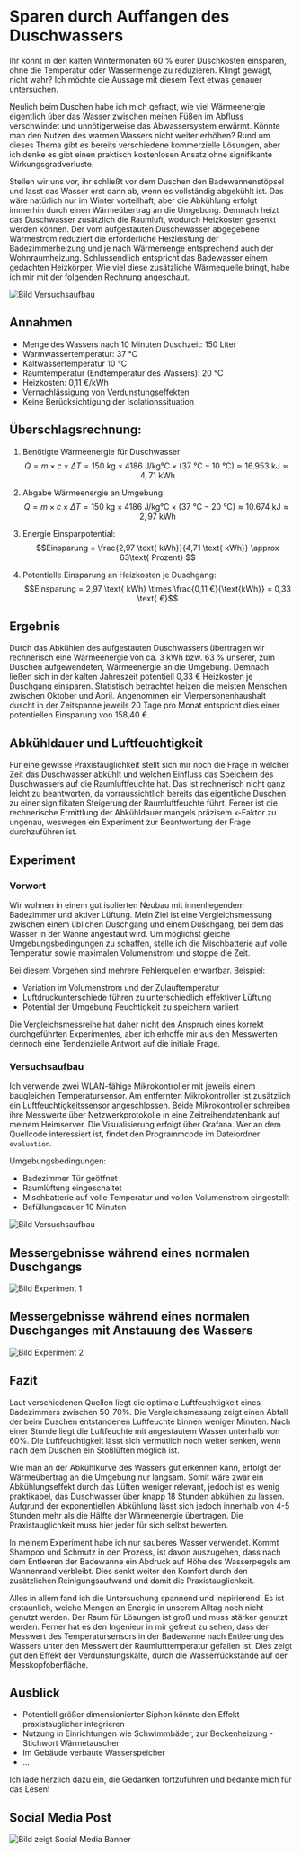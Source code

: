 # Sparen durch Auffangen des Duschwassers

Ihr könnt in den kalten Wintermonaten 60 % eurer Duschkosten einsparen, ohne die Temperatur oder Wassermenge zu reduzieren. Klingt gewagt, nicht wahr? Ich möchte die Aussage mit diesem Text etwas genauer untersuchen.

Neulich beim Duschen habe ich mich gefragt, wie viel Wärmeenergie eigentlich über das Wasser zwischen meinen Füßen im Abfluss verschwindet und unnötigerweise das Abwassersystem erwärmt. Könnte man den Nutzen des warmen Wassers nicht weiter erhöhen? Rund um dieses Thema gibt es bereits verschiedene kommerzielle Lösungen, aber ich denke es gibt einen praktisch kostenlosen Ansatz ohne signifikante Wirkungsgradverluste.

Stellen wir uns vor, ihr schließt vor dem Duschen den Badewannenstöpsel und lasst das Wasser erst dann ab, wenn es vollständig abgekühlt ist. Das wäre natürlich nur im Winter vorteilhaft, aber die Abkühlung erfolgt immerhin durch einen Wärmeübertrag an die Umgebung. Demnach heizt das Duschwasser zusätzlich die Raumluft, wodurch Heizkosten gesenkt werden können. Der vom aufgestauten Duschewasser abgegebene Wärmestrom reduziert die erforderliche Heizleistung der Badezimmerheizung und je nach Wärmemenge entsprechend auch der Wohnraumheizung. Schlussendlich entspricht das Badewasser einem gedachten Heizkörper. Wie viel diese zusätzliche Wärmequelle bringt, habe ich mir mit der folgenden Rechnung angeschaut.

![Bild Versuchsaufbau](readme/systemgrenzen.jpg)

## Annahmen

- Menge des Wassers nach 10 Minuten Duschzeit: 150 Liter
- Warmwassertemperatur: 37 °C
- Kaltwassertemperatur 10 °C
- Raumtemperatur (Endtemperatur des Wassers): 20 °C
- Heizkosten: 0,11 €/kWh
- Vernachlässigung von Verdunstungseffekten
- Keine Berücksichtigung der Isolationssituation

## Überschlagsrechnung:

1. Benötigte Wärmeenergie für Duschwasser
   $$Q = m \times c \times ΔT = 150 \text{ kg} \times 4186 \text{ J/kg°C} \times (37\text{ °C} - 10\text{ °C}) \approx 16.953 \text{ kJ} \approx 4,71 \text{ kWh}$$

1. Abgabe Wärmeenergie an Umgebung:
   $$Q = m \times c \times ΔT = 150 \text{ kg} \times 4186 \text{ J/kg°C} \times (37\text{ °C} - 20\text{ °C}) \approx 10.674 \text{ kJ} \approx 2,97 \text{ kWh}$$

1. Energie Einsparpotential:
   $$Einsparung = \frac{2,97 \text{ kWh}}{4,71 \text{ kWh}} \approx 63\text{ Prozent} $$

1. Potentielle Einsparung an Heizkosten je Duschgang:
   $$Einsparung = 2,97 \text{ kWh} \times \frac{0,11 €}{\text{kWh}} = 0,33 \text{ €}$$

## Ergebnis

Durch das Abkühlen des aufgestauten Duschwassers übertragen wir rechnerisch eine Wärmeenergie von ca. 3 kWh bzw. 63 % unserer, zum Duschen aufgewendeten, Wärmeenergie an die Umgebung. Demnach ließen sich in der kalten Jahreszeit potentiell 0,33 € Heizkosten je Duschgang einsparen. Statistisch betrachtet heizen die meisten Menschen zwischen Oktober und April. Angenommen ein Vierpersonenhaushalt duscht in der Zeitspanne jeweils 20 Tage pro Monat entspricht dies einer potentiellen Einsparung von 158,40 €.

## Abkühldauer und Luftfeuchtigkeit

Für eine gewisse Praxistauglichkeit stellt sich mir noch die Frage in welcher Zeit das Duschwasser abkühlt und welchen Einfluss das Speichern des Duschwassers auf die Raumluftfeuchte hat. Das ist rechnerisch nicht ganz leicht zu beantworten, da vorraussichtlich bereits das eigentliche Duschen zu einer signifikaten Steigerung der Raumluftfeuchte führt. Ferner ist die rechnerische Ermittlung der Abkühldauer mangels präzisem k-Faktor zu ungenau, weswegen ein Experiment zur Beantwortung der Frage durchzuführen ist.

## Experiment

### Vorwort

Wir wohnen in einem gut isolierten Neubau mit innenliegendem Badezimmer und aktiver Lüftung. Mein Ziel ist eine Vergleichsmessung zwischen einem üblichen Duschgang und einem Duschgang, bei dem das Wasser in der Wanne angestaut wird. Um möglichst gleiche Umgebungsbedingungen zu schaffen, stelle ich die Mischbatterie auf volle Temperatur sowie maximalen Volumenstrom und stoppe die Zeit.

Bei diesem Vorgehen sind mehrere Fehlerquellen erwartbar. Beispiel:

- Variation im Volumenstrom und der Zulauftemperatur
- Luftdruckunterschiede führen zu unterschiedlich effektiver Lüftung
- Potential der Umgebung Feuchtigkeit zu speichern variiert

Die Vergleichsmessreihe hat daher nicht den Anspruch eines korrekt durchgeführten Experimentes, aber ich erhoffe mir aus den Messwerten dennoch eine Tendenzielle Antwort auf die initiale Frage.

### Versuchsaufbau

Ich verwende zwei WLAN-fähige Mikrokontroller mit jeweils einem baugleichen Temperatursensor. Am entfernten Mikrokontroller ist zusätzlich ein Luftfeuchtigkeitssensor angeschlossen. Beide Mikrokontroller schreiben ihre Messwerte über Netzwerkprotokolle in eine Zeitreihendatenbank auf meinem Heimserver. Die Visualisierung erfolgt über Grafana. Wer an dem Quellcode interessiert ist, findet den Programmcode im Dateiordner `evaluation`.

Umgebungsbedingungen:

- Badezimmer Tür geöffnet
- Raumlüftung eingeschaltet
- Mischbatterie auf volle Temperatur und vollen Volumenstrom eingestellt
- Befüllungsdauer 10 Minuten

![Bild Versuchsaufbau](readme/versuchsaufbau.jpg)

## Messergebnisse während eines normalen Duschgangs

![Bild Experiment 1](readme/experiment_1.jpg)

## Messergebnisse während eines normalen Duschganges mit Anstauung des Wassers

![Bild Experiment 2](readme/experiment_2.jpg)

## Fazit

Laut verschiedenen Quellen liegt die optimale Luftfeuchtigkeit eines Badezimmers zwischen 50-70%. Die Vergleichsmessung zeigt einen Abfall der beim Duschen entstandenen Luftfeuchte binnen weniger Minuten. Nach einer Stunde liegt die Luftfeuchte mit angestautem Wasser unterhalb von 60%. Die Luftfeuchtigkeit lässt sich vermutlich noch weiter senken, wenn nach dem Duschen ein Stoßlüften möglich ist.

Wie man an der Abkühlkurve des Wassers gut erkennen kann, erfolgt der Wärmeübertrag an die Umgebung nur langsam. Somit wäre zwar ein Abkühlungseffekt durch das Lüften weniger relevant, jedoch ist es wenig praktikabel, das Duschwasser über knapp 18 Stunden abkühlen zu lassen. Aufgrund der exponentiellen Abkühlung lässt sich jedoch innerhalb von 4-5 Stunden mehr als die Hälfte der Wärmeenergie übertragen. Die Praxistauglichkeit muss hier jeder für sich selbst bewerten.

In meinem Experiment habe ich nur sauberes Wasser verwendet. Kommt Shampoo und Schmutz in den Prozess, ist davon auszugehen, dass nach dem Entleeren der Badewanne ein Abdruck auf Höhe des Wasserpegels am Wannenrand verbleibt. Dies senkt weiter den Komfort durch den zusätzlichen Reinigungsaufwand und damit die Praxistauglichkeit.

Alles in allem fand ich die Untersuchung spannend und inspirierend. Es ist erstaunlich, welche Mengen an Energie in unserem Alltag noch nicht genutzt werden. Der Raum für Lösungen ist groß und muss stärker genutzt werden. Ferner hat es den Ingenieur in mir gefreut zu sehen, dass der Messwert des Temperatursensors in der Badewanne nach Entleerung des Wassers unter den Messwert der Raumlufttemperatur gefallen ist. Dies zeigt gut den Effekt der Verdunstungskälte, durch die Wasserrückstände auf der Messkopfoberfläche.

## Ausblick

- Potentiell größer dimensionierter Siphon könnte den Effekt praxistauglicher integrieren
- Nutzung in Einrichtungen wie Schwimmbäder, zur Beckenheizung - Stichwort Wärmetauscher
- Im Gebäude verbaute Wasserspeicher
- ...

Ich lade herzlich dazu ein, die Gedanken fortzuführen und bedanke mich für das Lesen!

## Social Media Post

![Bild zeigt Social Media Banner](readme/titelbild.webp)
